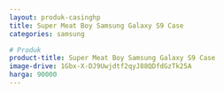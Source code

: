 ```yaml
---
layout: produk-casinghp
title: Super Meat Boy Samsung Galaxy S9 Case
categories: samsung

# Produk
product-title: Super Meat Boy Samsung Galaxy S9 Case
image-drive: 1Gbx-X-DJ9Uwjdtf2qyJ88QDfdGzTk25A
harga: 90000
---
```

